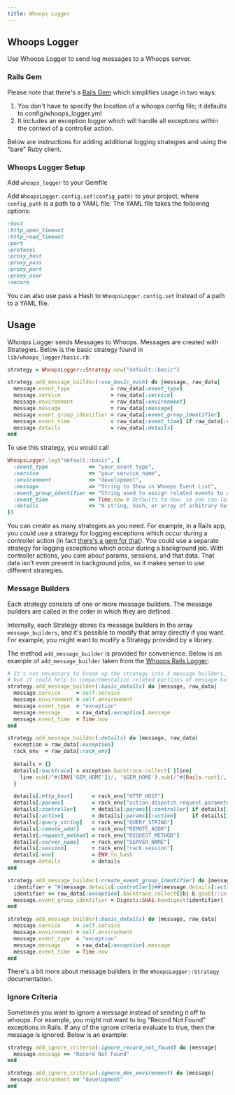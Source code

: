 ```yaml
---
title: Whoops Logger
---
```


## Whoops Logger

Use Whoops Logger to send log messages to a Whoops server.

### Rails Gem

Please note that there's a
[Rails Gem](https://github.com/flyingmachine/whoops_rails_logger) which
simplifies usage in two ways:

1. You don't have to specify the location of a whoops config file; it
defaults to config/whoops_logger.yml
2. It includes an exception logger which will handle all exceptions
within the context of a controller action.

Below are instructions for adding additional logging strategies and
using the "bare" Ruby client.

### Whoops Logger Setup

Add `whoops_logger` to your Gemfile

Add `WhoopsLogger.config.set(config_path)` to your project, where `config_path` is a path to a YAML file. The YAML file takes the following options:

``` ruby
:host
:http_open_timeout
:http_read_timeout
:port
:protocol
:proxy_host
:proxy_pass
:proxy_port
:proxy_user
:secure
```

You can also use pass a Hash to `WhoopsLogger.config.set` instead of a path to a YAML file.

## Usage

Whoops Logger sends Messages to Whoops. Messages are created with Strategies. Below is the basic strategy found in `lib/whoops_logger/basic.rb`:

``` ruby
strategy = WhoopsLogger::Strategy.new("default::basic")

strategy.add_message_builder(:use_basic_hash) do |message, raw_data|
  message.event_type             = raw_data[:event_type]
  message.service                = raw_data[:service]
  message.environment            = raw_data[:environment]
  message.message                = raw_data[:message]
  message.event_group_identifier = raw_data[:event_group_identifier]
  message.event_time             = raw_data[:event_time] if raw_data[:event_time]
  message.details                = raw_data[:details]
end
```

To use this strategy, you would call

``` ruby
WhoopsLogger.log("default::basic", {
  :event_type             => "your_event_type",
  :service                => "your_service_name",
  :environment            => "development",
  :message                => "String to Show in Whoops Event List",
  :event_group_identifier => "String used to assign related events to a group",
  :event_time             => Time.now # Defaults to now, so you can leave this out
  :details                => "A string, hash, or array of arbitrary data"
})
```

You can create as many strategies as you need. For example, in a Rails
app, you could use a strategy for logging exceptions which occur
during a controller action (in fact
[there's a gem for that](https://github.com/flyingmachine/whoops_rails_logger)).
You could use a separate strategy for logging exceptions which occur
during a background job. With controller actions, you care about
params, sessions, and that data. That data isn't even present in
background jobs, so it makes sense to use different strategies.

### Message Builders

Each strategy consists of one or more message builders. The message builders are called in the order in which they are defined.

Internally, each Strategy stores its message builders in the array `message_builders`, and it's possible to modify that array directly if you want. For example, you might want to modify a Strategy provided by a library.

The method `add_message_builder` is provided for convenience. Below is an example of `add_message_builder` taken from the [Whoops Rails Logger](https://github.com/flyingmachine/whoops_rails_logger):

``` ruby
# It's not necessary to break up the strategy into 3 message builders,
# but it could help to compartmentalize related portions of message building
strategy.add_message_builder(:basic_details) do |message, raw_data|
  message.service     = self.service
  message.environment = self.environment
  message.event_type  = "exception"
  message.message     = raw_data[:exception].message
  message.event_time  = Time.now
end

strategy.add_message_builder(:details) do |message, raw_data|
  exception = raw_data[:exception]
  rack_env  = raw_data[:rack_env]
  
  details = {}
  details[:backtrace] = exception.backtrace.collect{ |line|
    line.sub(/^#{ENV['GEM_HOME']}/, '$GEM_HOME').sub(/^#{Rails.root}/, '$Rails.root')
  }

  details[:http_host]      = rack_env["HTTP_HOST"]        
  details[:params]         = rack_env["action_dispatch.request.parameters"]
  details[:controller]     = details[:params][:controller] if details[:params]
  details[:action]         = details[:params][:action]     if details[:params]
  details[:query_string]   = rack_env["QUERY_STRING"]
  details[:remote_addr]    = rack_env["REMOTE_ADDR"]
  details[:request_method] = rack_env["REQUEST_METHOD"]
  details[:server_name]    = rack_env["SERVER_NAME"]
  details[:session]        = rack_env["rack.session"]
  details[:env]            = ENV.to_hash
  message.details          = details
end

strategy.add_message_builder(:create_event_group_identifier) do |message, raw_data|
  identifier = "#{message.details[:controller]}##{message.details[:action]}"
  identifier << raw_data[:exception].backtrace.collect{|b| b.gsub(/:in.*/, "")}.join("\n")
  message.event_group_identifier = Digest::SHA1.hexdigest(identifier)
end

strategy.add_message_builder(:basic_details) do |message, raw_data|
  message.service     = self.service
  message.environment = self.environment
  message.event_type  = "exception"
  message.message     = raw_data[:exception].message
  message.event_time  = Time.now
end
```

There's a bit more about message builders in the `WhoopsLogger::Strategy` documentation.

### Ignore Criteria

Sometimes you want to ignore a message instead of sending it off to
whoops. For example, you might not want to log "Record Not Found"
exceptions in Rails. If any of the ignore criteria evaluate to true,
then the message is ignored. Below is an example:

``` ruby
strategy.add_ignore_criteria(:ignore_record_not_found) do |message|
  message.message == "Record Not Found"
end

strategy.add_ignore_criteria(:ignore_dev_environment) do |message|
 message.environment == "development"
end
```
